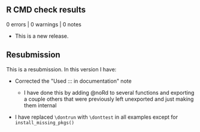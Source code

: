 ## R CMD check results

0 errors | 0 warnings | 0 notes

* This is a new release.

## Resubmission 

This is a resubmission. In this version I have:

* Corrected the "Used ::: in documentation" note
  * I have done this by adding @noRd to several functions and exporting a couple others that were previously left unexported and just making them internal

* I have replaced `\dontrun` with `\donttest` in all examples except for `install_missing_pkgs()`

